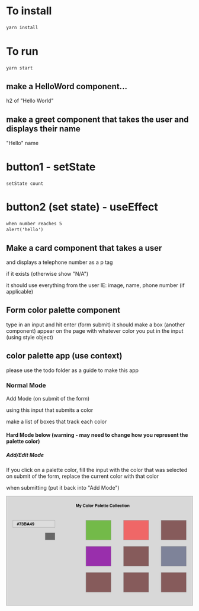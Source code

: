 # To install

```bash
yarn install
```
# To run

```bash
yarn start
```

## make a HelloWord component...

h2 of "Hello World"

## make a greet component that takes the user and displays their name

"Hello" name


# button1 - setState
    setState count

# button2 (set state) - useEffect
    when number reaches 5
    alert('hello')

## Make a card component that takes a user

and displays a telephone number as a p tag

if it exists (otherwise show "N/A")

it should use everything from the user
IE: image, name, phone number (if applicable)

## Form color palette component

type in an input and hit enter (form submit)
it should make a box (another component) appear on the page
with whatever color you put in the input (using style object)

## color palette app (use context)

please use the todo folder as a guide to make this app

### Normal Mode

Add Mode (on submit of the form)

using this input that submits a color

make a list of boxes that track each color


#### Hard Mode below (warning - may need to change how you represent the palette color)

##### Add/Edit Mode

If you click on a palette color,
fill the input with the color that was selected
on submit of the form,
replace the current color with that color

when submitting (put it back into "Add Mode")

![](mockup.png)


